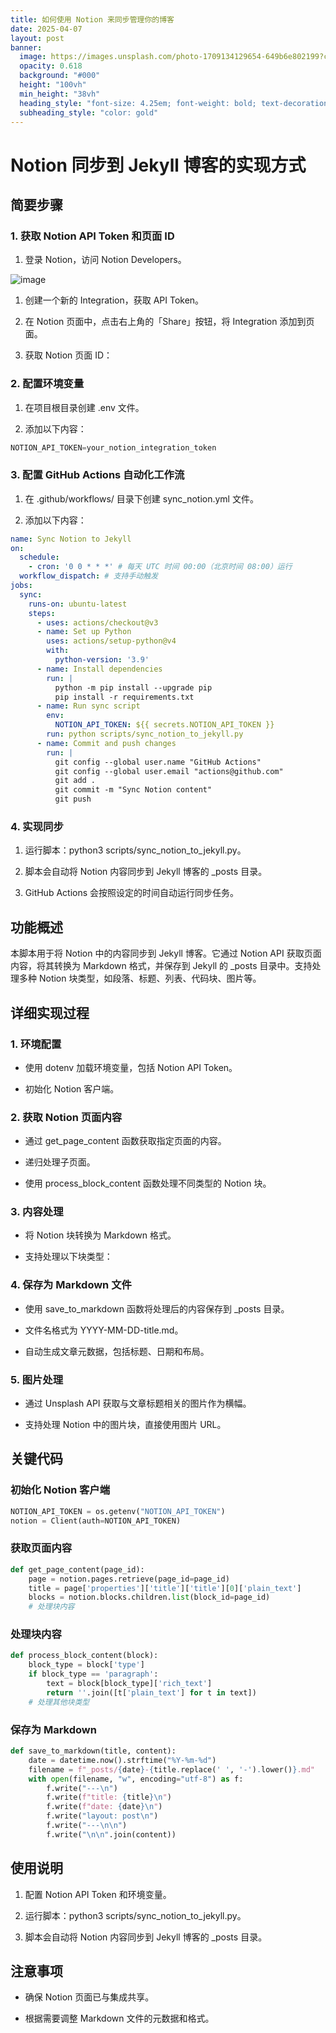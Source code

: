 ```yaml
---
title: 如何使用 Notion 来同步管理你的博客
date: 2025-04-07
layout: post
banner:
  image: https://images.unsplash.com/photo-1709134129654-649b6e802199?crop=entropy&cs=tinysrgb&fit=max&fm=jpg&ixid=M3w2OTIwMzJ8MHwxfHJhbmRvbXx8fHx8fHx8fDE3NDQwMDc0MTV8&ixlib=rb-4.0.3&q=80&w=1080
  opacity: 0.618
  background: "#000"
  height: "100vh"
  min_height: "38vh"
  heading_style: "font-size: 4.25em; font-weight: bold; text-decoration: underline"
  subheading_style: "color: gold"
---
```


# Notion 同步到 Jekyll 博客的实现方式

## 简要步骤

### 1. 获取 Notion API Token 和页面 ID

1. 登录 Notion，访问 Notion Developers。

![image](https://prod-files-secure.s3.us-west-2.amazonaws.com/a7a0cc5a-89b9-4cda-8686-1fba0ca52f40/d19c1afe-dea5-4312-9333-786b0ba83054/image.png?X-Amz-Algorithm=AWS4-HMAC-SHA256&X-Amz-Content-Sha256=UNSIGNED-PAYLOAD&X-Amz-Credential=ASIAZI2LB466ZJIPB3KY%2F20250407%2Fus-west-2%2Fs3%2Faws4_request&X-Amz-Date=20250407T063015Z&X-Amz-Expires=3600&X-Amz-Security-Token=IQoJb3JpZ2luX2VjEN7%2F%2F%2F%2F%2F%2F%2F%2F%2F%2FwEaCXVzLXdlc3QtMiJHMEUCIDjemRqeEiFO8Fr9lVMUrP45Yy0qRS0jZVjGGYx5WDQIAiEAri4zBvPiSs8okGprWANiP%2F4jlGvO%2FO7eKUgsWSwWVoIq%2FwMIVxAAGgw2Mzc0MjMxODM4MDUiDNl3TBsTAhNBpOIjOircA7K2C6%2B8OJTstH8I1pW4JX2lpaP4V4MyFipmSjNfgyUhamq6rI1hjByg2M4PT4gt%2B1Xb2xCTWbUoHgmMW9b8Z5HBPt2X6Vm5IHXI%2FNicPcrIuNeS4rasX2ofZu69mecsVTwC26RvzITiwwE5weuMfGMsErb1P%2BxHKEih3Ln314gPSOgoFVFbj9bZRj0yixNls9DjDNrgCxhTGgA9L3rqXNv92yVxFXrMJO2HWtVWFSAKq9FFevl%2BNuqSNH%2BJMfbdEivNEb%2BO%2FQHOogfjMyEjWyQCLb19aMvb0gRXv%2BWfH6WJuCJGJErcVD5DHidFAEuGEJFo5ePD6nsCVMa7Tg32xnWyMiSxXAxMahwvdgH2PuHvoF7u75kifTipwH7vvJ1%2FVUwabMq6Ce7zn7z2MNo8Vsxz6Uo4dYKnlnwub7tpNluosXLpV9686TUAH4BBrdWlJ%2FNKWS8RmYJ5PR7vGXFDC6uiy9Kqdcqmg15XgZI1xyyZ2jpG350uG4DwZwG%2BD6bXbxbnFKoPD38ECdrT2ewmCbMPPNIjyI24FkFM22NKPtfNsWof6Sncg6rJAyfZys1WqMNXs9ldkf4fdizOj7ZgCLf98vrRmFgdR%2FZUfd%2FUoA13JifBggBKqE5AjNM%2BMLzSzb8GOqUBn194ULTpBqYUL1ByEevewX678xpA8aUAVmt9agMmiR2M3Ev%2FMiULZa%2BY1ujRH%2FPTS04L0KJdsNph94Cl%2BeTl%2F%2F%2BPJBQm%2F4QXsHohNkpeWfDL3%2BLOAvUHXIkMvNHoEF8LtPqk6%2FFt81ZSA9puLXzRRjaPZziBtxZmVkqTdXfEdW6at4ZDZ%2B185L23rU8hzrvNsH%2BzPJoIi7ocX3jlnbIIifoxcR21&X-Amz-Signature=9d4627b5b7ccdfac5adbd318c86ae11bae1ada36382454679e7a9cd05bb3f43b&X-Amz-SignedHeaders=host&x-id=GetObject)

1. 创建一个新的 Integration，获取 API Token。

1. 在 Notion 页面中，点击右上角的「Share」按钮，将 Integration 添加到页面。

1. 获取 Notion 页面 ID：


### 2. 配置环境变量

1. 在项目根目录创建 .env 文件。

1. 添加以下内容：

```javascript
NOTION_API_TOKEN=your_notion_integration_token
```

### 3. 配置 GitHub Actions 自动化工作流

1. 在 .github/workflows/ 目录下创建 sync_notion.yml 文件。

1. 添加以下内容：

```yaml
name: Sync Notion to Jekyll
on:
  schedule:
    - cron: '0 0 * * *' # 每天 UTC 时间 00:00（北京时间 08:00）运行
  workflow_dispatch: # 支持手动触发
jobs:
  sync:
    runs-on: ubuntu-latest
    steps:
      - uses: actions/checkout@v3
      - name: Set up Python
        uses: actions/setup-python@v4
        with:
          python-version: '3.9'
      - name: Install dependencies
        run: |
          python -m pip install --upgrade pip
          pip install -r requirements.txt
      - name: Run sync script
        env:
          NOTION_API_TOKEN: ${{ secrets.NOTION_API_TOKEN }}
        run: python scripts/sync_notion_to_jekyll.py
      - name: Commit and push changes
        run: |
          git config --global user.name "GitHub Actions"
          git config --global user.email "actions@github.com"
          git add .
          git commit -m "Sync Notion content"
          git push
```

### 4. 实现同步

1. 运行脚本：python3 scripts/sync_notion_to_jekyll.py。

1. 脚本会自动将 Notion 内容同步到 Jekyll 博客的 _posts 目录。

1. GitHub Actions 会按照设定的时间自动运行同步任务。

## 功能概述

本脚本用于将 Notion 中的内容同步到 Jekyll 博客。它通过 Notion API 获取页面内容，将其转换为 Markdown 格式，并保存到 Jekyll 的 _posts 目录中。支持处理多种 Notion 块类型，如段落、标题、列表、代码块、图片等。

## 详细实现过程

### 1. 环境配置

- 使用 dotenv 加载环境变量，包括 Notion API Token。

- 初始化 Notion 客户端。

### 2. 获取 Notion 页面内容

- 通过 get_page_content 函数获取指定页面的内容。

- 递归处理子页面。

- 使用 process_block_content 函数处理不同类型的 Notion 块。

### 3. 内容处理

- 将 Notion 块转换为 Markdown 格式。

- 支持处理以下块类型：


### 4. 保存为 Markdown 文件

- 使用 save_to_markdown 函数将处理后的内容保存到 _posts 目录。

- 文件名格式为 YYYY-MM-DD-title.md。

- 自动生成文章元数据，包括标题、日期和布局。

### 5. 图片处理

- 通过 Unsplash API 获取与文章标题相关的图片作为横幅。

- 支持处理 Notion 中的图片块，直接使用图片 URL。

## 关键代码

### 初始化 Notion 客户端

```python
NOTION_API_TOKEN = os.getenv("NOTION_API_TOKEN")
notion = Client(auth=NOTION_API_TOKEN)
```

### 获取页面内容

```python
def get_page_content(page_id):
    page = notion.pages.retrieve(page_id=page_id)
    title = page['properties']['title']['title'][0]['plain_text']
    blocks = notion.blocks.children.list(block_id=page_id)
    # 处理块内容
```

### 处理块内容

```python
def process_block_content(block):
    block_type = block['type']
    if block_type == 'paragraph':
        text = block[block_type]['rich_text']
        return ''.join([t['plain_text'] for t in text])
    # 处理其他块类型
```

### 保存为 Markdown

```python
def save_to_markdown(title, content):
    date = datetime.now().strftime("%Y-%m-%d")
    filename = f"_posts/{date}-{title.replace(' ', '-').lower()}.md"
    with open(filename, "w", encoding="utf-8") as f:
        f.write("---\n")
        f.write(f"title: {title}\n")
        f.write(f"date: {date}\n")
        f.write("layout: post\n")
        f.write("---\n\n")
        f.write("\n\n".join(content))
```

## 使用说明

1. 配置 Notion API Token 和环境变量。

1. 运行脚本：python3 scripts/sync_notion_to_jekyll.py。

1. 脚本会自动将 Notion 内容同步到 Jekyll 博客的 _posts 目录。

## 注意事项

- 确保 Notion 页面已与集成共享。

- 根据需要调整 Markdown 文件的元数据和格式。